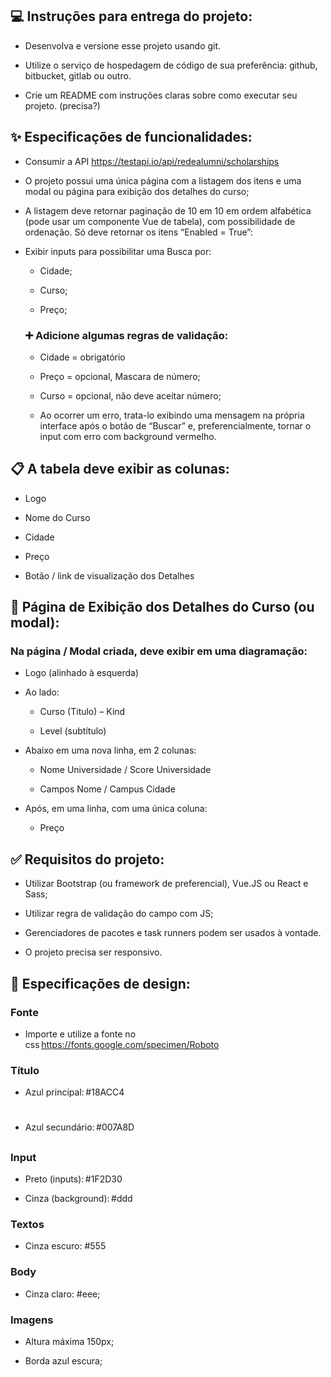 ## 💻 Instruções para entrega do projeto:  

  - Desenvolva e versione esse projeto usando git.  

  - Utilize o serviço de hospedagem de código de sua preferência: github, bitbucket, gitlab ou outro.  

  - Crie um README com instruções claras sobre como executar seu projeto. (precisa?)  

 

## ✨ Especificações de funcionalidades:  

  - Consumir a API https://testapi.io/api/redealumni/scholarships  

  - O projeto possui uma única página com a listagem dos itens e uma modal ou página para exibição dos detalhes do curso;  

  - A listagem deve retornar paginação de 10 em 10 em ordem alfabética (pode usar um componente Vue de tabela), com possibilidade de ordenação. Só deve retornar os itens         “Enabled    = True”:  

  - Exibir inputs para possibilitar uma Busca por:  

    - Cidade;  

    - Curso;  

    - Preço;  

    ### ➕ Adicione algumas regras de validação:  

       - Cidade = obrigatório  

       - Preço = opcional, Mascara de número;  

       - Curso = opcional, não deve aceitar número;  

       - Ao ocorrer um erro, trata-lo exibindo uma mensagem na própria interface após o botão de “Buscar” e, preferencialmente, tornar o input com erro com background vermelho.  

 

## 📋 A tabela deve exibir as colunas:  

  - Logo  

  - Nome do Curso  

  - Cidade  

  - Preço  

  - Botão / link de visualização dos Detalhes  

 

## 📄 Página de Exibição dos Detalhes do Curso (ou modal):  

  ### Na página / Modal criada, deve exibir em uma diagramação:  

  - Logo (alinhado à esquerda)  

  - Ao lado:  

    - Curso (Titulo) – Kind  

    - Level (subtítulo)  

  - Abaixo em uma nova linha, em 2 colunas:  

    - Nome Universidade / Score Universidade  

    - Campos Nome / Campus Cidade  

  - Após, em uma linha, com uma única coluna:  

    - Preço  

 

## ✅ Requisitos do projeto:  

  - Utilizar Bootstrap (ou framework de preferencial), Vue.JS ou React e Sass;  

  - Utilizar regra de validação do campo com JS;  

  - Gerenciadores de pacotes e task runners podem ser usados à vontade.  

  - O projeto precisa ser responsivo.  

 

## 🎨 Especificações de design:  

  ### Fonte  

   - Importe e utilize a fonte no css https://fonts.google.com/specimen/Roboto  

  ### Título  

   - Azul principal: #18ACC4 <h1>  

   - Azul secundário: #007A8D <h2>  

  ### Input  

   - Preto (inputs): #1F2D30   

   - Cinza (background): #ddd  

  ### Textos  

   - Cinza escuro: #555 <p>  

  ### Body  

   - Cinza claro: #eee;  

  ### Imagens  

   - Altura máxima 150px;  

   - Borda azul escura;  

